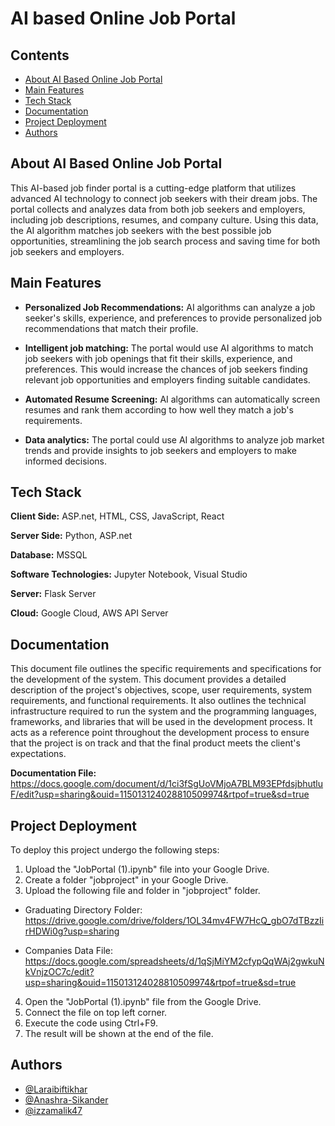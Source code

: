 
# AI based Online Job Portal

## Contents
- [About AI Based Online Job Portal](#about-ai-based-online-job-portal)
- [Main Features](#main-features)
- [Tech Stack](#tach-stack)
- [Documentation](#documentation)
- [Project Deployment](#project-deployment)
- [Authors](#authors)
## About AI Based Online Job Portal
This AI-based job finder portal is a cutting-edge platform that utilizes advanced AI technology to connect job seekers with their dream jobs. The portal collects and analyzes data from both job seekers and employers, including job descriptions, resumes, and company culture. Using this data, the AI algorithm matches job seekers with the best possible job opportunities, streamlining the job search process and saving time for both job seekers and employers.

## Main Features

- **Personalized Job Recommendations:** AI algorithms can analyze a job seeker's skills, experience, and preferences to provide personalized job recommendations that match their profile.

- **Intelligent job matching:** The portal would use AI algorithms to match job seekers with job openings that fit their skills, experience, and preferences. This would increase the chances of job seekers finding relevant job opportunities and employers finding suitable candidates.

- **Automated Resume Screening:** AI algorithms can automatically screen resumes and rank them according to how well they match a job's requirements.

- **Data analytics:** The portal could use AI algorithms to analyze job market trends and provide insights to job seekers and employers to make informed decisions.






## Tech Stack

**Client Side:** ASP.net, HTML, CSS, JavaScript, React

**Server Side:** Python, ASP.net

**Database:** MSSQL

**Software Technologies:** Jupyter Notebook, Visual Studio

**Server:** Flask Server

**Cloud:** Google Cloud, AWS API Server


## Documentation

This document file outlines the specific requirements and specifications for the development of the system. This document provides a detailed description of the project's objectives, scope, user requirements, system requirements, and functional requirements. It also outlines the technical infrastructure required to run the system and the programming languages, frameworks, and libraries that will be used in the development process. It acts as a reference point throughout the development process to ensure that the project is on track and that the final product meets the client's expectations.

**Documentation File:** https://docs.google.com/document/d/1ci3fSgUoVMjoA7BLM93EPfdsjbhutluF/edit?usp=sharing&ouid=115013124028810509974&rtpof=true&sd=true


## Project Deployment

To deploy this project undergo the following steps:

1. Upload the "JobPortal (1).ipynb" file into your Google Drive.
2. Create a folder "jobproject" in your Google Drive.
3. Upload the following file and folder in "jobproject" folder.

- Graduating Directory Folder: https://drive.google.com/drive/folders/1OL34mv4FW7HcQ_gbO7dTBzzIirHDWi0g?usp=sharing

- Companies Data File: https://docs.google.com/spreadsheets/d/1qSjMiYM2cfypQqWAj2gwkuNkVnjzOC7c/edit?usp=sharing&ouid=115013124028810509974&rtpof=true&sd=true

4. Open the "JobPortal (1).ipynb" file from the Google Drive.
5. Connect the file on top left corner.
6. Execute the code using Ctrl+F9.
7. The result will be shown at the end of the file.


## Authors

- [@Laraibiftikhar](https://github.com/Laraibiftikhar)
- [@Anashra-Sikander](https://github.com/Anashra-Sikander)
- [@izzamalik47](https://github.com/izzamalik47)

